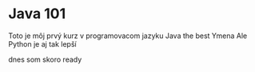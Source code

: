 # Java 101
Toto je môj prvý kurz v programovacom jazyku Java the best
Ymena
Ale Python je aj tak lepší

dnes som skoro ready 
